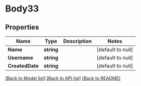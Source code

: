 # Body33

## Properties
Name | Type | Description | Notes
------------ | ------------- | ------------- | -------------
**Name** | **string** |  | [default to null]
**Username** | **string** |  | [default to null]
**CreatedDate** | **string** |  | [default to null]

[[Back to Model list]](../README.md#documentation-for-models) [[Back to API list]](../README.md#documentation-for-api-endpoints) [[Back to README]](../README.md)


